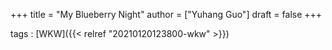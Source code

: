 +++
title = "My Blueberry Night"
author = ["Yuhang Guo"]
draft = false
+++

tags
: [WKW]({{< relref "20210120123800-wkw" >}})
